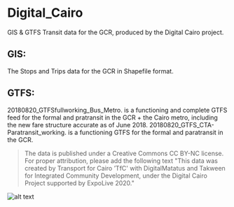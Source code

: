 # Digital_Cairo
GIS &amp; GTFS Transit data for the GCR, produced by the Digital Cairo project.

## GIS:
The Stops and Trips data for the GCR in Shapefile format.

## GTFS:
20180820_GTFSfullworking_Bus_Metro. is a functioning and complete GTFS feed for the formal and pratransit in the GCR + the Cairo metro, including the new fare structure accurate as of June 2018. 
20180820_GTFS_CTA-Paratransit_working. is a functioning GTFS for the formal and paratransit in the GCR.


> The data is published under a Creative Commons CC BY-NC license. For proper attribution, please add the following text "This data was created by Transport for Cairo ’TfC' with DigitalMatatus and Takween for Integrated Community Development, under the Digital Cairo Project supported by ExpoLive 2020."

![alt text](http://transportforcairo.com/wp-content/uploads/2018/08/Digital-Cairo-banner.jpg)
